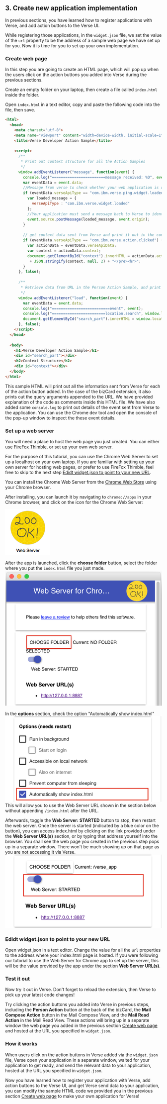 ## 3. Create new application implementation

In previous sections, you have learned how to register applications with Verse, and add action buttons to the Verse UI.

While registering those applications, in the `widget.json` file, we set the value of the `url` property to be the address of a sample web page we have set up for you. Now it is time for you to set up your own implementation.


### Create web page
In this step you are going to create an HTML page, which will pop up when the users click on the action buttons you added into Verse during the previous sections.

Create an empty folder on your laptop, then create a file called `index.html` inside the folder.

Open `index.html` in a text editor, copy and paste the following code into the file, then save.

```html
<html>
  <head>
    <meta charset="utf-8">
    <meta name="viewport" content="width=device-width, initial-scale=1">
    <title>Verse Developer Action Sample</title>

    <script>
      /**
       * Print out context structure for all the Action Samples
       */
      window.addEventListener("message", function(event) {
        console.log("========================message received: %O", event);
        var eventData = event.data;
        //Message from verse to check whether your web application is ready
        if (eventData.verseApiType == "com.ibm.verse.ping.widget.loaded") {
          var loaded_message = {
            verseApiType : "com.ibm.verse.widget.loaded"
          };
          //Your application must send a message back to Verse to identify that it's ready to receive data from Verse
          event.source.postMessage(loaded_message, event.origin);
        }

        // get context data sent from Verse and print it out in the context div
        if (eventData.verseApiType == "com.ibm.verse.action.clicked") {
          var actionData = eventData.verseApiData;
          var context = actionData.context;
          document.getElementById("context").innerHTML = actionData.actionId + "<hr><pre>"
           + JSON.stringify(context, null, 2) + "</pre><hr>";
        }
      }, false);

      /**
       * Retrieve data from URL in the Person Action Sample, and print it in the search_part div.
       */
      window.addEventListener("load", function(event) {
        var eventData = event.data;
        console.log("==========================event", event);
        console.log("========================location.search", window.location.search);
        document.getElementById("search_part").innerHTML = window.location.search;
      }, false);
    </script>
  </head>

  <body>
    <h1>Verse Developer Action Sample</h1>
    <div id="search_part"></div>
    <h2>Context Structure</h2>
    <div id="context"></div>
  </body>
</html>
```
This sample HTML will print out all the information sent from Verse for each of the action button added. In the case of the bizCard extension, it also prints out the query arguments appended to the URL. We have provided explanation of the code as comments inside this HTML file. We have also added some `console.log` to print out details of the event sent from Verse to the application. You can use the Chrome dev tool and open the console of the pop-up window to inspect the these event details.


### Set up a web server
You will need a place to host the web page you just created. You can either use [FireFox Thimble][1], or set up your own web server.

For the purpose of this tutorial, you can use the Chrome Web Server to set up a localhost on your own laptop. If you are familiar with setting up your own server for hosting web pages, or prefer to use FireFox Thimble, feel free to skip to the next step [Edidt widget.json to point to your new URL](#edit-widget.json-to-point-to-your-new-URL).

You can install the Chrome Web Server from the [Chrome Web Store][2] using your Chrome browser.

After installing, you can launch it by navigating to `chrome://apps` in your Chrome browser, and click on the icon for the Chrome Web Server:

![Chrome web server](img/4_chrome_webServer.png)

After the app is launched, click the __choose folder__ button, select the folder where you put the `index.html` file you just made.
![choose folder](img/4_choose_folder.png)

In the __options__ section, check the option "Automatically show index.html"
![automatically show index.html](img/4_show_index.png)
This will allow you to use the Web Server URL shown in the section below without appending `/index.html` after the URL.

Afterwards, toggle the __Web Server: STARTED__ button to stop, then restart the web server. Once the server is started (indicated by a blue color on the button), you can access index.html by clicking on the link provided under the __Web Server URL(s)__ section, or by typing that address yourself into the browser. You shall see the web page you created in the previous step pops up in a separate window. There won't be much showing up on that page as you are not accessing it via Verse.
![server toggle button](img/4_toggle_server.png)


### Edidt widget.json to point to your new URL
Open widget.json in a text editor. Change the value for all the `url` properties to the address where your index.html page is hosted. If you were following our tutorial to use the Web Server for Chrome app to set up the server, this will be the value provided by the app under the section __Web Server URL(s)__.


### Test it out
Now try it out in Verse. Don't forget to reload the extension, then Verse to pick up your latest code changes!

Try clicking the action buttons you added into Verse in previous steps, including the __Person Action__ button at the back of the bizCard, the __Mail Compose Action__ button in the Mail Compose View, and the __Mail Read Action__ in the Mail Read View. These actions will bring up in a separate window the web page you added in the previous section [Create web page](#create-web-page) and hosted at the URL you specified in `widget.json`.


### How it works
When users click on the action buttons in Verse added via the `widget.json` file, Verse open your application in a separate window, waited for your application to get ready, and send the relevant data to your application, hosted at the URL you specified in `widget.json`.

Now you have learned how to register your application with Verse, add action buttons to the Verse UI, and get Verse send data to your application, you can modify the sample HTML code we provided you in the previous section [Create web page](#create-web-page) to make your own application for Verse!


[1]: https://thimble.mozilla.org/en-US/
[2]: https://chrome.google.com/webstore/detail/web-server-for-chrome/ofhbbkphhbklhfoeikjpcbhemlocgigb?hl=en
